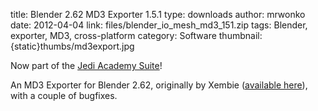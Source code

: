 title: Blender 2.62 MD3 Exporter 1.5.1
type: downloads
author: mrwonko
date: 2012-04-04
link: files/blender_io_mesh_md3_151.zip
tags: Blender, exporter, MD3, cross-platform
category: Software
thumbnail: {static}thumbs/md3export.jpg

Now part of the [Jedi Academy Suite]({filename}blendersuite.md)!

An MD3 Exporter for Blender 2.62, originally by Xembie ([available here](http://sourceforge.net/projects/md3exporter/)), with a couple of bugfixes.

